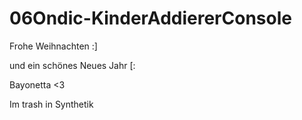 # 06Ondic-KinderAddiererConsole
Frohe Weihnachten :]

und ein schönes Neues Jahr [:

Bayonetta <3

Im trash in Synthetik
